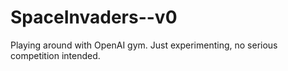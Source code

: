 # SpaceInvaders--v0
Playing around with OpenAI gym. Just experimenting, no serious competition intended.
